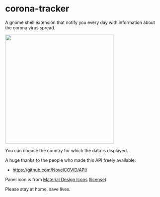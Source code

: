 # corona-tracker
A gnome shell extension that notify you every day with information about the corona virus spread.


<img height="350" src="https://raw.githubusercontent.com/lachhebo/corona-tracker/master/resources/covid.png" />


You can choose the country for which the data is displayed. 

A huge thanks to the people who made this API freely available: 
- https://github.com/NovelCOVID/API/

Panel icon is from [Material Design Icons](https://materialdesignicons.com/) ([license](https://github.com/google/material-design-icons/blob/master/LICENSE)).


Please stay at home, save lives. 
